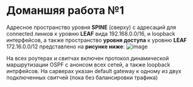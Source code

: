 # Доманшяя работа №1

Адресное пространство уровня __SPINE__ (сверху) с адресаций для connected линков к уровню __LEAF__ вида 192.168.0.0/16, и loopback интерфейсов, а также пространство __уровня доступа__ к уровню __LEAF__ 172.16.0.0/12 представлено на **рисунке ниже**:
![image](https://github.com/user-attachments/assets/21ad7c30-8fca-42f9-ba2c-ba6a7d3dad76)

На всех роутерах и свитчах включен протокол динамической маршрутизации OSPF с анонсом всех сетей, а также loopback интрфейсов. На сарверах указан default gateway к одному из двух подключенных свитчей (пока без балансировки трафика)
 


